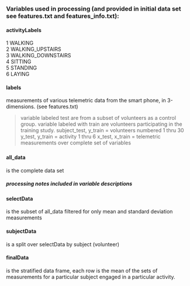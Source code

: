 <h3>Variables used in processing (and provided in initial data set see features.txt and features_info.txt):</h3>
<h4>activityLabels <br /></h4>
  1 WALKING <br />
  2 WALKING_UPSTAIRS<br />
  3 WALKING_DOWNSTAIRS<br />
  4 SITTING<br />
  5 STANDING<br />
  6 LAYING <br />


<h4>labels</h4>
  measurements of various telemetric data from the smart phone, in 3-dimensions. (see features.txt)
  
>variable labeled test are from a subset of volunteers as a control group. 
>variable labeled with train are volunteers participating in the training study.
>  subject_test, y_train = volunteers numbered 1 thru 30
>  y_test, y_train = activity 1 thru 6
>  x_test, x_train = telemetric measurements over complete set of variables
  
<h3><h4>all_data</h4> is the complete data set 

<H5> processing notes included in variable descriptions</h5>

<h4>selectData</H4> is the subset of all_data filtered for only mean and standard deviation measurements

<H4>subjectData</H4> is a split over selectData by subject (volunteer)

<H4>finalData</H4> is the stratified data frame, each row is the mean of the sets of measurements for a 
particular subject engaged in a particular activity.</h3>


